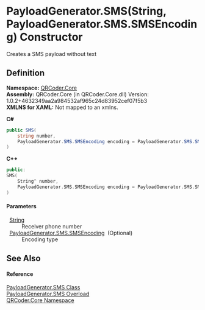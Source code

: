 # PayloadGenerator.SMS(String, PayloadGenerator.SMS.SMSEncoding) Constructor


Creates a SMS payload without text



## Definition
**Namespace:** <a href="N_QRCoder_Core.md">QRCoder.Core</a>  
**Assembly:** QRCoder.Core (in QRCoder.Core.dll) Version: 1.0.2+4632349aa2a984532af965c24d83952cef07f5b3  
**XMLNS for XAML:** Not mapped to an xmlns.

**C#**
``` C#
public SMS(
	string number,
	PayloadGenerator.SMS.SMSEncoding encoding = PayloadGenerator.SMS.SMSEncoding.SMS
)
```
**C++**
``` C++
public:
SMS(
	String^ number, 
	PayloadGenerator.SMS.SMSEncoding encoding = PayloadGenerator.SMS.SMSEncoding::SMS
)
```



#### Parameters
<dl><dt>  <a href="https://learn.microsoft.com/dotnet/api/system.string" target="_blank" rel="noopener noreferrer">String</a></dt><dd>Receiver phone number</dd><dt>  <a href="T_QRCoder_Core_PayloadGenerator_SMS_SMSEncoding.md">PayloadGenerator.SMS.SMSEncoding</a>  (Optional)</dt><dd>Encoding type</dd></dl>

## See Also


#### Reference
<a href="T_QRCoder_Core_PayloadGenerator_SMS.md">PayloadGenerator.SMS Class</a>  
<a href="Overload_QRCoder_Core_PayloadGenerator_SMS__ctor.md">PayloadGenerator.SMS Overload</a>  
<a href="N_QRCoder_Core.md">QRCoder.Core Namespace</a>  
